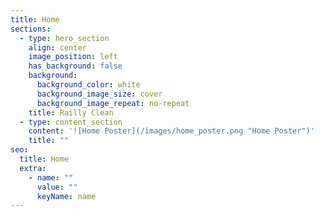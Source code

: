 ```yaml
---
title: Home
sections:
  - type: hero_section
    align: center
    image_position: left
    has_background: false
    background:
      background_color: white
      background_image_size: cover
      background_image_repeat: no-repeat
    title: Railly Clean
  - type: content_section
    content: '![Home Poster](/images/home_poster.png "Home Poster")'
    title: ""
seo:
  title: Home
  extra:
    - name: ""
      value: ""
      keyName: name
---
```

